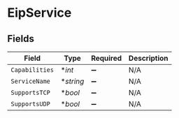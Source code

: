# EipService


## Fields

| Field              | Type               | Required           | Description        |
| ------------------ | ------------------ | ------------------ | ------------------ |
| `Capabilities`     | **int*             | :heavy_minus_sign: | N/A                |
| `ServiceName`      | **string*          | :heavy_minus_sign: | N/A                |
| `SupportsTCP`      | **bool*            | :heavy_minus_sign: | N/A                |
| `SupportsUDP`      | **bool*            | :heavy_minus_sign: | N/A                |